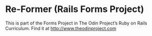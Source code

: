 # Re-Former (Rails Forms Project)

This is part of the Forms Project in The Odin Project’s Ruby on Rails Curriculum. Find it at http://www.theodinproject.com

